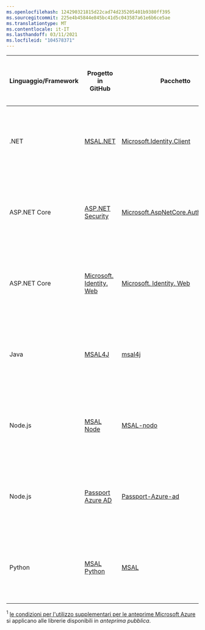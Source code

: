 ```yaml
---
ms.openlocfilehash: 124290321815d22cad74d235205401b9380ff395
ms.sourcegitcommit: 225e4b45844e845bc41d5c043587a61e6b6ce5ae
ms.translationtype: MT
ms.contentlocale: it-IT
ms.lasthandoff: 03/11/2021
ms.locfileid: "104578371"
---
```

| Linguaggio/Framework | Progetto in<br/>GitHub                                                                                     | Pacchetto                                                                                                    | Ottenere<br/>avviata                               | Consentire l'accesso degli utenti                                            | Accedere alle API Web                                                    | Disponibile a livello generale (GA) *o*<br/>Anteprima pubblica<sup>1</sup> |
|----------------------|-----------------------------------------------------------------------------------------------------------|------------------------------------------------------------------------------------------------------------|:-------------------------------------------------:|:--------------------------------------------------------:|:------------------------------------------------------------------:|:------------------------------------------------------------:|
| .NET                 | [MSAL.NET](https://github.com/AzureAD/microsoft-authentication-library-for-dotnet)                        | [Microsoft.Identity.Client](https://www.nuget.org/packages/Microsoft.Identity.Client)                      | —                                                 | ![La libreria non può richiedere token ID per l'accesso utente.][n] | ![La libreria può richiedere token di accesso per le API Web protette.][y]    | GA                                                           |
| ASP.NET Core         | [ASP.NET Security](/aspnet/core/security/)                                                                | [Microsoft.AspNetCore.Authentication](https://www.nuget.org/packages/Microsoft.AspNetCore.Authentication/) | —                                                 | ![La libreria può richiedere token ID per l'accesso utente.][y]    | ![La libreria non può richiedere token di accesso per le API Web protette.][n] | GA                                                           |
| ASP.NET Core         | [Microsoft. Identity. Web](https://github.com/AzureAD/microsoft-identity-web)                               | [Microsoft. Identity. Web](https://www.nuget.org/packages/Microsoft.Identity.Web)                            | —                                                 | ![La libreria può richiedere token ID per l'accesso utente.][y]    | ![La libreria può richiedere token di accesso per le API Web protette.][y]    | GA                                                           |
| Java                 | [MSAL4J](https://github.com/AzureAD/microsoft-authentication-library-for-java)                            | [msal4j](https://search.maven.org/artifact/com.microsoft.azure/msal4j)                                     |[Guida introduttiva](../articles/active-directory/develop/quickstart-v2-java-webapp.md) | ![La libreria può richiedere token ID per l'accesso utente.][y]    | ![La libreria può richiedere token di accesso per le API Web protette.][y]    | GA                                                           |
| Node.js              | [MSAL Node](https://github.com/AzureAD/microsoft-authentication-library-for-js/tree/dev/lib/msal-node) | [MSAL-nodo](https://www.npmjs.com/package/@azure/msal-node)                                                | [Guida introduttiva](../articles/active-directory/develop/quickstart-v2-nodejs-webapp-msal.md) | ![La libreria può richiedere token ID per l'accesso utente.][y]    | ![La libreria può richiedere token di accesso per le API Web protette.][y]    | GA                                               |
| Node.js              | [Passport Azure AD](https://github.com/AzureAD/passport-azure-ad)                                         | [Passport-Azure-ad](https://www.npmjs.com/package/passport-azure-ad)                                       | [Guida introduttiva](../articles/active-directory/develop/quickstart-v2-nodejs-webapp.md)      | ![La libreria può richiedere token ID per l'accesso utente.][y]    | ![La libreria può richiedere token di accesso per le API Web protette.][y] | GA                                                           |
| Python               | [MSAL Python](https://github.com/AzureAD/microsoft-authentication-library-for-python)                     | [MSAL](https://pypi.org/project/msal)                                                                      | [Guida introduttiva](../articles/active-directory/develop/quickstart-v2-python-webapp.md)      | ![La libreria può richiedere token ID per l'accesso utente.][y]    | ![La libreria può richiedere token di accesso per le API Web protette.][y]    | GA                                                           |
<!--
| Java | [ScribeJava](https://github.com/scribejava/scribejava) | [ScribeJava 3.2.0](https://github.com/scribejava/scribejava/releases/tag/scribejava-3.2.0) | ![X indicating no.][n] | ![X indicating no.][n] | ![Green check mark.][y] | -- |
| Java | [Gluu oxAuth](https://github.com/GluuFederation/oxAuth) | [oxAuth 3.0.2](https://github.com/GluuFederation/oxAuth/releases/tag/3.0.2) | ![X indicating no.][n] | ![Green check mark.][y] | ![Green check mark.][y] | -- |
| Node.js | [openid-client](https://github.com/panva/node-openid-client/) | [openid-client 2.4.5](https://github.com/panva/node-openid-client/releases/tag/v2.4.5) | ![X indicating no.][n] | ![Green check mark.][y] | ![Green check mark.][y] | -- |
| PHP | [PHP League oauth2-client](https://github.com/thephpleague/oauth2-client) | [oauth2-client 1.4.2](https://github.com/thephpleague/oauth2-client/releases/tag/1.4.2) | ![X indicating no.][n] | ![X indicating no.][n] | ![Green check mark.][y] | -- |
| Ruby | [OmniAuth](https://github.com/omniauth/omniauth) | [omniauth 1.3.1](https://github.com/omniauth/omniauth/releases/tag/v1.3.1)<br/>[omniauth-oauth2 1.4.0](https://github.com/intridea/omniauth-oauth2) | ![X indicating no.][n] | ![X indicating no.][n] | ![Green check mark.][y] | -- |
-->

<sup>1</sup> [le condizioni per l'utilizzo supplementari per le anteprime Microsoft Azure][preview-tos] si applicano alle librerie disponibili in *anteprima pubblica*.

<!--Image references-->

[y]: ../articles/active-directory/develop/media/common/yes.png
[n]: ../articles/active-directory/develop/media/common/no.png

<!--Reference-style links -->

[preview-tos]: https://azure.microsoft.com/support/legal/preview-supplemental-terms/